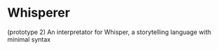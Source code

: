 # Whisperer
(prototype 2)
An interpretator for Whisper, a storytelling language with minimal syntax
